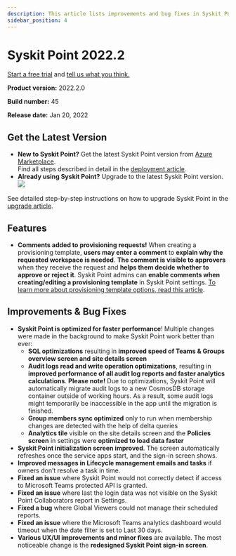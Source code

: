```yaml
---
description: This article lists improvements and bug fixes in Syskit Point version 2022.2.
sidebar_position: 4
---
```


# Syskit Point 2022.2

[Start a free trial](https://www.syskit.com/products/point/free-trial/) and [tell us what you think.](https://www.syskit.com/company/contact-us/)

**Product version:** 2022.2.0

**Build number:** 45

**Release date:** Jan 20, 2022

## Get the Latest Version

* **New to Syskit Point?** Get the latest Syskit Point version from [Azure Marketplace](https://azuremarketplace.microsoft.com/en-us/marketplace/apps/syskitltd.syskit\_point).\
  Find all steps described in detail in the [deployment article](../../../set-up-point-enterprise/deployment/deploy-syskit-point.md).
* **Already using Syskit Point?** Upgrade to the latest Syskit Point version.\
  [![](https://aka.ms/deploytoazurebutton)](https://portal.azure.com/#create/Microsoft.Template/uri/https%3A%2F%2Fsyskitassetsstorage.blob.core.windows.net%2Fpoint%2FARMTemplates%2FPointUpdateDeploy%2FPointUpdateTemplate.json)

See detailed step-by-step instructions on how to upgrade Syskit Point in the [upgrade article](../../../set-up-point-enterprise/deployment/upgrade-syskit-point.md).

## Features

* **Comments added to provisioning requests!** When creating a provisioning template, **users may enter a comment** to **explain why the requested workspace is needed**. **The comment is visible to approvers** when they receive the request and **helps them decide whether to approve or reject it**. Syskit Point admins can **enable comments when creating/editing a provisioning template** in Syskit Point settings. [To learn more about provisioning template options, read this article](../../../governance-and-automation/provisioning/templates.md).

## Improvements & Bug Fixes

* **Syskit Point is optimized for faster performance**! Multiple changes were made in the background to make Syskit Point work better than ever:
  * **SQL optimizations** resulting in **improved speed of Teams & Groups overview screen and site details screen**
  * **Audit logs read and write operation optimizations**, resulting in **improved performance of all audit log reports and faster analytics calculations**. **Please note!** Due to optimizations, Syskit Point will automatically migrate audit logs to a new CosmosDB storage container outside of working hours. As a result, some audit logs might temporarily be inaccessible in the app until the migration is finished.
  * **Group members sync optimized** only to run when membership changes are detected with the help of delta queries
  * **Analytics tile** visible on the site details screen and the **Policies screen** in settings were **optimized to load data faster**
* **Syskit Point initialization screen improved**. The screen automatically refreshes once the service apps start, and the sign-in screen shows.
* **Improved messages in Lifecycle management emails and tasks** if owners don’t resolve a task in time.
* **Fixed an issue** where Syskit Point would not correctly detect if access to Microsoft Teams protected API is granted.
* **Fixed an issue** where last the login data was not visible on the Syskit Point Collaborators report in Settings.
* **Fixed a bug** where Global Viewers could not manage their scheduled reports.
* **Fixed an issue** where the Microsoft Teams analytics dashboard would timeout when the date filter is set to Last 30 days.
* **Various UX/UI improvements and minor fixes** are available. The most noticeable change is the **redesigned Syskit Point sign-in screen**.

